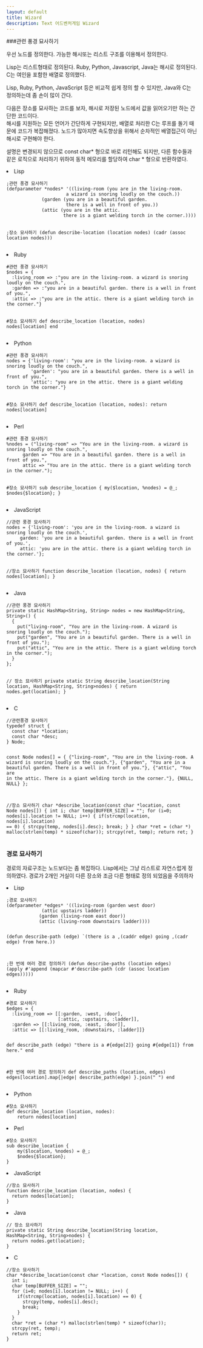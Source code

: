 ```yaml
---
layout: default
title: Wizard
description: Text 어드벤처게임 Wizard
---
```


###관련 풍경 묘사하기

<p>
우선 노드를 정의한다. 가능한 해시또는 리스트 구조를 이용해서 정의한다.
</p>

<p>
Lisp는 리스트형태로 정의된다.
Ruby, Python, Javascript, Java는 해시로 정의된다.
C는 여인을 포함한 배열로 정의했다.
</p>

<p>
Lisp, Ruby, Python, JavaScript 등은 비교적 쉽게 정의 할 수 있지만,
Java와 C는 정의하는데 좀 손이 많이 간다.
</p>

<p>
다음은 장소를 묘사하는 코드를 보자, 해시로 저장된 노드에서 값을 읽어오기만 하는 간단한 코드이다.<br />
해시를 지원하는 모든 언어가 간단하게 구현되지만, 배열로 처리한 C는 루프를 돌기 때문에  코드가 복잡해졌다.
노드가 많아지면 속도향상을 위해서 순차적인 배열접근이 아닌 해시로 구현해야 한다.
</p>

<p>
설명은 변경되지 않으므로 const char* 형으로 바로 리턴해도 되지만, 다른 함수들과 같은 로직으로 처리하기 위하여
동적 메모리를 할당하여 char * 형으로 반환하였다.
</p>

<li>Lisp</li>
<pre><code>;관련 풍경 묘사하기
(defparameter *nodes* '((living-room (you are in the living-room.
				      a wizard is snoring loudly on the couch.))
			 (garden (you are in a beautiful garden.
				      there is a well in front of you.))
			 (attic (you are in the attic.
				     there is a giant welding torch in the corner.))))

;장소 묘사하기
(defun describe-location (location nodes)
  (cadr (assoc location nodes)))
</code></pre>

<li>Ruby</li>
<pre><code>#관련 풍경 묘사하기
$nodes = {
  :living_room => :"you are in the living-room. a wizard is snoring loudly on the couch.",
  :garden => :"you are in a beautiful garden. there is a well in front of you.",
  :attic => :"you are in the attic. there is a giant welding torch in the corner."}

#장소 묘사하기
def describe_location (location, nodes)
  nodes[location]
end
</code></pre>

<li>Python</li>
<pre><code>#관련 풍경 묘사하기
nodes = {'living-room': "you are in the living-room. a wizard is snoring loudly on the couch.",
         'garden': "you are in a beautiful garden. there is a well in front of you.",
         'attic': "you are in the attic. there is a giant welding torch in the corner."}

#장소 묘사하기
def describe_location (location, nodes):
    return nodes[location]
</code></pre>

<li>Perl</li>
<pre><code>#관련 풍경 묘사하기
%nodes = ("living-room" => "You are in the living-room. a wizard is snoring loudly on the couch.",
	  garden => "You are in a beautiful garden. there is a well in front of you.",
	  attic => "You are in the attic. there is a giant welding torch in the corner.");

#장소 묘사하기
sub describe_location {
    my($location, %nodes) = @_;
    $nodes{$location};
}
</code></pre>

<li>JavaScript</li>
<pre><code>//관련 풍경 묘사하기
nodes = {'living-room': 'you are in the living-room. a wizard is snoring loudly on the couch.',
	 garden: 'you are in a beautiful garden. there is a well in front of you.',
	 attic: 'you are in the attic. there is a giant welding torch in the corner.'};

//장소 묘사하기
function describe_location (location, nodes) {
    return nodes[location];
}
</code></pre>

<li>Java</li>
<pre><code>//관련 풍경 묘사하기
private static HashMap&lt;String, String&gt; nodes = new HashMap&lt;String, String&gt;() {
  {
    put("living-room", "You are in the living-room. A wizard is snoring loudly on the couch.");
    put("garden", "You are in a beautiful garden. There is a well in front of you.");
    put("attic", "You are in the attic. There is a giant welding torch in the corner.");
  }		      		
};

// 장소 묘사하기
private static String describe_location(String location, HashMap&lt;String, String&gt;nodes) {
	return nodes.get(location);
}
</code></pre>

<li>C</li>
<pre><code>//관련풍경 묘사하기
typedef struct {
  const char *location;
  const char *desc;
} Node;

const Node nodes[] = {
  {"living-room", "You are in the living-room. A wizard is snoring loudly on the couch."},
  {"garden", "You are in a beautiful garden. There is a well in front of you."},
  {"attic", "You are in the attic. There is a giant welding torch in the corner."},
  {NULL, NULL}
};

//장소 묘사하기
char *describe_location(const char *location, const Node nodes[]) {
  int i;
  char temp[BUFFER_SIZE] = "";
  for (i=0; nodes[i].location != NULL; i++) {
    if(strcmp(location, nodes[i].location) == 0) {
      strcpy(temp, nodes[i].desc);
      break;
    }
  }
  char *ret = (char *) malloc(strlen(temp) * sizeof(char));
  strcpy(ret, temp);
  return ret;
}
</code></pre>



<h3>경로 묘사하기</h3>

<p>
경로의 자료구조는 노드보다는 좀 복잡하다.
Lisp에서는 그냥 리스트로 자연스럽게 정의하였다. 경로가 2개인 거실이 다른 장소와 조금 다른 형태로 정의 되었음을 주의하자

</p>

<li>Lisp</li>
<pre><code>;경로 묘사하기
(defparameter *edges* '((living-room (garden west door)
			 (attic upstairs ladder))
			(garden (living-room east door))
			(attic (living-room downstairs ladder))))

(defun describe-path (edge)
  `(there is a ,(caddr edge) going ,(cadr edge) from here.))
	
;한 번에 여러 경로 정의하기
(defun describe-paths (location edges)
  (apply #'append (mapcar #'describe-path (cdr (assoc location edges)))))
</code></pre>

<li>Ruby</li>
<pre><code>#경로 묘사하기
$edges = {
  :living_room => [[:garden, :west, :door],
                   [:attic, :upstairs, :ladder]],
  :garden => [[:living_room, :east, :door]],
  :attic => [[:living_room, :downstairs, :ladder]]}

def describe_path (edge)
  "there is a #{edge[2]} going #{edge[1]} from here."
end

#한 번에 여러 경로 정의하기
def describe_paths (location, edges)
  edges[location].map{|edge|
    describe_path(edge)
  }.join(" ")
end
</code></pre>

<li>Python</li>
<pre><code>#장소 묘사하기
def describe_location (location, nodes):
    return nodes[location]
</code></pre>

<li>Perl</li>
<pre><code>#장소 묘사하기
sub describe_location {
    my($location, %nodes) = @_;
    $nodes{$location};
}
</code></pre>

<li>JavaScript</li>
<pre><code>//장소 묘사하기
function describe_location (location, nodes) {
  return nodes[location];
}
</code></pre>

<li>Java</li>
<pre><code>// 장소 묘사하기
private static String describe_location(String location, HashMap&lt;String, String&gt;nodes) {
  return nodes.get(location);
}
</code></pre>

<li>C</li>
<pre><code>//장소 묘사하기
char *describe_location(const char *location, const Node nodes[]) {
  int i;
  char temp[BUFFER_SIZE] = "";
  for (i=0; nodes[i].location != NULL; i++) {
    if(strcmp(location, nodes[i].location) == 0) {
      strcpy(temp, nodes[i].desc);
      break;
    }
  }
  char *ret = (char *) malloc(strlen(temp) * sizeof(char));
  strcpy(ret, temp);
  return ret;
}
</code></pre>
